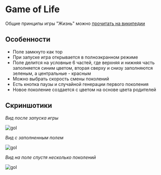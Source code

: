 # Game of Life
Общие принципы игры "Жизнь" можно [прочитать на википедии](https://ru.wikipedia.org/wiki/Игра_«Жизнь»)

## Особенности
- Поле замкнуто как тор
- При запуске игра открывается в полноэкранном режиме
- Поле делится на условные 6 частей, где верхняя и нижняя часть заполняется синим цветом, вторая сверху и снизу заполняются зеленым, а центральные - красным
- Можно выбрать скорость смены поколений
- Есть кнопка паузы и случайной генерации первого поколения
- Новое поколение создается с цветом на основе цвета родителей

## Скриншотики
*Вид после запуска игры*

![gol](https://user-images.githubusercontent.com/36601351/173515118-e95e8da8-76a7-44e2-b8ec-7166460bca51.png)

*Вид с заполненным полем*

![gol](https://user-images.githubusercontent.com/36601351/173515546-784e66ea-24a9-4b5c-bf49-32edc5cac706.png)


*Вид на поле спустя несколько поколений*

![gol](https://user-images.githubusercontent.com/36601351/173516024-d7dcb023-a838-405e-aaf4-0a8f120d2d29.png)
